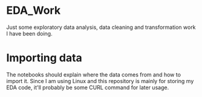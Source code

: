 # EDA_Work
Just some exploratory data analysis, data cleaning and transformation work I have been doing.

# Importing data
The notebooks should explain where the data comes from and how to import it. Since I am using Linux and this repository is mainly for storing my EDA code, it'll probably be some CURL command for later usage.
